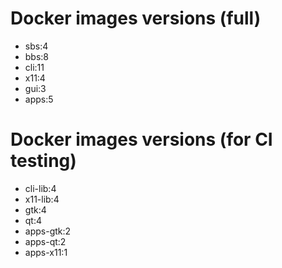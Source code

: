 # Docker images versions (full)

* sbs:4
* bbs:8
* cli:11
* x11:4
* gui:3
* apps:5

# Docker images versions (for CI testing)

* cli-lib:4
* x11-lib:4
* gtk:4
* qt:4
* apps-gtk:2
* apps-qt:2
* apps-x11:1
